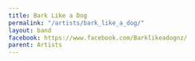 ```yaml
---
title: Bark Like a Dog
permalink: "/artists/bark_like_a_dog/"
layout: band
facebook: https://www.facebook.com/Barklikeadognz/
parent: Artists
---
```

